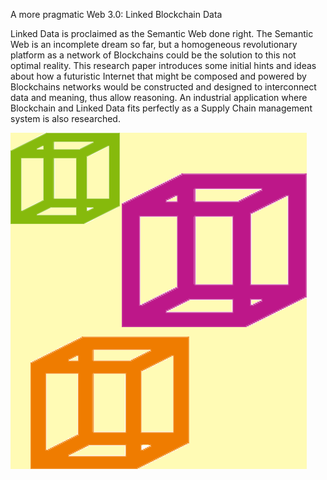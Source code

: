 A more pragmatic Web 3.0: Linked Blockchain Data

Linked Data is proclaimed as the Semantic Web done right. The Semantic Web is an incomplete dream so far, but a homogeneous revolutionary platform as a network of Blockchains could be the solution to this not optimal reality. This research paper introduces some initial hints and ideas about how a futuristic Internet that might be composed and powered by Blockchains networks would be constructed and designed to interconnect data and meaning, thus allow reasoning. An industrial application where Blockchain and Linked Data fits perfectly as a Supply Chain management system is also researched.

![alt tag](https://github.com/hedugaro/Linked-Blockchain-Data/blob/master/badge.png)
